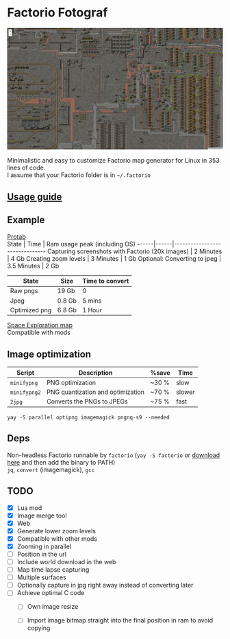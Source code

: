 # Factorio Fotograf

[![demo image](./demo.png)](https://randacek.dev/m/f/protab/)

Minimalistic and easy to customize Factorio map generator for Linux in 353 lines of code.  
I assume that your Factorio folder is in `~/.factorio`

## [Usage guide](./docs/guide.md)

## Example
[Protab](https://randacek.dev/m/f/protab/)  
State | Time | Ram usage peak (including OS)
------|------|-------------------------------
Capturing screenshots with Factorio (20k images) | 2 Minutes | 4 Gb
Creating zoom levels | 3 Minutes | 1 Gb
Optional: Converting to jpeg | 3.5 Minutes | 2 Gb

State         | Size   | Time to convert
--------------|--------|-----------------
Raw pngs      | 19  Gb | 0
Jpeg          | 0.8 Gb | 5 mins
Optimized png | 6.8 Gb | 1 Hour

[Space Exploration map](https://randacek.dev/m/f/se/)  
Compatible with mods

## Image optimization
Script       | Description                       | %save | Time
-------------|-----------------------------------|-------|----------
`minifypng`  | PNG optimization                  | ~30 % | slow
`minifypng2` | PNG quantization and optimization | ~70 % | slower
`2jpg`       | Converts the PNGs to JPEGs        | ~75 % | fast

`yay -S parallel optipng imagemagick pngnq-s9 --needed`

## Deps
Non-headless Factorio runnable by `factorio` (`yay -S factorio` or [download here](https://factorio.com/download) and then add the binary to PATH)  
`jq`, `convert` (imagemagick), `gcc`

## TODO
- [x] Lua mod
- [x] Image merge tool
- [x] Web
- [x] Generate lower zoom levels
- [x] Compatible with other mods
- [x] Zooming in parallel
- [ ] Position in the url
- [ ] Include world download in the web
- [ ] Map time lapse capturing
- [ ] Multiple surfaces
- [ ] Optionally capture in jpg right away instead of converting later
- [ ] Achieve optimal C code
  - [ ] Own image resize
  - [ ] Import image bitmap straight into the final position in ram to avoid copying

